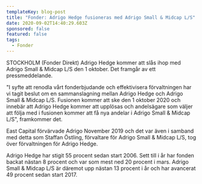 ```yaml
---
templateKey: blog-post
title: "Fonder: Adrigo Hedge fusioneras med Adrigo Small & Midcap L/S"
date: 2020-09-02T14:40:29.603Z
sponsored: false
featured: false
tags:
  - Fonder
---
```

STOCKHOLM (Fonder Direkt) Adrigo Hedge kommer att slås ihop med Adrigo Small & Midcap L/S den 1 oktober. Det framgår av ett pressmeddelande.

"I syfte att renodla vårt fonderbjudande och effektivisera förvaltningen har vi tagit beslut om en sammanslagning mellan Adrigo Hedge och Adrigo Small & Midcap L/S. Fusionen kommer att ske den 1 oktober 2020 och innebär att Adrigo Hedge kommer att upplösas och andelsägare som väljer att följa med i fusionen kommer att få nya andelar i Adrigo Small & Midcap L/S", framkommer det.

East Capital förvärvade Adrigo November 2019 och det var även i samband med detta som Staffan Östling, förvaltare för Adrigo Small & Midcap L/S, tog över förvaltningen för Adrigo Hedge.

Adrigo Hedge har stigit 55 procent sedan start 2006. Sett till i år har fonden backat nästan 8 procent och var som mest ned 20 procent i mars. Adrigo Small & Midcap L/S är däremot upp nästan 13 procent i år och har avancerat 49 procent sedan start 2017.